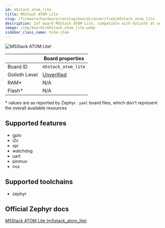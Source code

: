 ```yaml
---
id: m5stack_atom_lite
title: M5Stack ATOM Lite
slug: /firmware/hardware/catalog/boards/unverified/m5stack_atom_lite
description: IoT board M5Stack ATOM Lite, compatible with Golioth at unverified level.
image: /img/boards/m5stack_atom_lite.webp
sidebar_class_name: hide-item
---
```


[//]: # (This is an auto-generated file, do not edit! Changes to it will be lost upon re-generation)

![M5Stack ATOM Lite!](/img/boards/m5stack_atom_lite.webp "M5Stack ATOM Lite")

|                | Board properties     |
| -------------  | -------------------- |
| Board ID       | `m5stack_atom_lite` |
| Golioth Level  | [Unverified](/firmware/hardware#unverified-boards) |
| RAM*           | N/A |
| Flash*         | N/A |

\* values are as reported by Zephyr `.yaml` board files, which don't represent the overall available resources



## Supported features

* gpio
* i2c
* spi
* watchdog
* uart
* pinmux
* nvs

## Supported toolchains

* zephyr

## Official Zephyr docs

[M5Stack ATOM Lite (m5stack_atom_lite)](https://docs.zephyrproject.org/latest/boards/m5stack/m5stack_atom_lite/doc/index.html)

